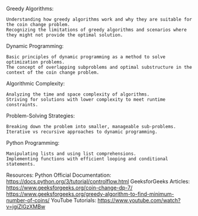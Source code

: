 Greedy Algorithms:

	Understanding how greedy algorithms work and why they are suitable for the coin change problem.
	Recognizing the limitations of greedy algorithms and scenarios where they might not provide the optimal solution.

Dynamic Programming:

	Basic principles of dynamic programming as a method to solve optimization problems.
	The concept of overlapping subproblems and optimal substructure in the context of the coin change problem.

Algorithmic Complexity:

	Analyzing the time and space complexity of algorithms.
	Striving for solutions with lower complexity to meet runtime constraints.

Problem-Solving Strategies:

	Breaking down the problem into smaller, manageable sub-problems.
	Iterative vs recursive approaches to dynamic programming.

Python Programming:

	Manipulating lists and using list comprehensions.
	Implementing functions with efficient looping and conditional statements.

Resources:
Python Official Documentation:
	https://docs.python.org/3/tutorial/controlflow.html
GeeksforGeeks Articles:
	https://www.geeksforgeeks.org/coin-change-dp-7/
	https://www.geeksforgeeks.org/greedy-algorithm-to-find-minimum-number-of-coins/
YouTube Tutorials:
	https://www.youtube.com/watch?v=jgiZlGzXMBw
